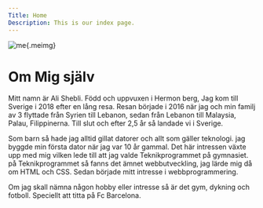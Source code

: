 ```yaml
---
Title: Home
Description: This is our index page.
---
```

![me](%assets_url%/img/MY_LOGO22.png){.meimg}

Om Mig själv
==========================

Mitt namn är Ali Shebli. Född och uppvuxen i Hermon berg, Jag kom till Sverige i 2018 efter en lång resa. Resan började i 2016 när jag och min familj av 3 flyttade från Syrien till Lebanon, sedan från Lebanon till Malaysia, Palau, Filippinerna. Till slut och efter 2,5 år så landade vi i Sverige.

Som barn så hade jag alltid gillat datorer och allt som gäller teknologi. jag byggde min första dator när jag var 10 år gammal. Det här intressen växte upp med mig vilken lede till att jag valde Teknikprogrammet på gymnasiet. på Teknikprogrammet så fanns det ämnet webbutveckling, jag lärde mig då om HTML och CSS. Sedan började mitt intresse i webbprogrammering.

Om jag skall nämna någon hobby eller intresse så är det gym, dykning och fotboll. Speciellt att titta på Fc Barcelona.
